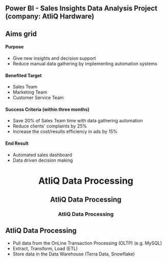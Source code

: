 ## Power BI - Sales Insights Data Analysis Project (company: AtliQ Hardware)

## Aims grid

#### Purpose
- Give new insights and decision support
- Reduce manual data gathering by implementing automation systems

#### Benefited Target
- Sales Team
- Marketing Team
- Customer Service Team

#### Success Criteria (within three months)
- Save 20% of Sales Team time with data gathering automation
- Reduce clients' complaints by 25%
- Increase the cost/results efficiency in ads by 15%

#### End Result
- Automated sales dashboard
- Data driven decision making


<h1 align='center'> AtliQ Data Processing</h1>
<h2 align='center'> AtliQ Data Processing</h2>
<h3 align='center'> AtliQ Data Processing</h3>

## AtliQ Data Processing
- Pull data from the OnLine Transaction Processing (OLTP) (e.g. MySQL)
- Extract, Transform, Load (ETL)
- Store data in the Data Warehouse (Terra Data, Snowflake)
















